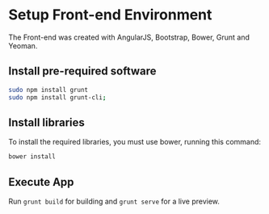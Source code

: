 # Setup Front-end Environment

The Front-end  was created with AngularJS, Bootstrap, Bower, Grunt and Yeoman.

## Install pre-required software

```bash
sudo npm install grunt
sudo npm install grunt-cli;
```


## Install libraries

To install the required libraries, you must use bower, running this command:

```bash
bower install
```


## Execute App

Run `grunt build` for building and `grunt serve` for a live preview.